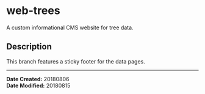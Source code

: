 # web-trees
A custom informational CMS website for tree data.

## Description

This branch features a sticky footer for the data pages.

---
**Date Created:** 20180806<br>
**Date Modified:** 20180815

